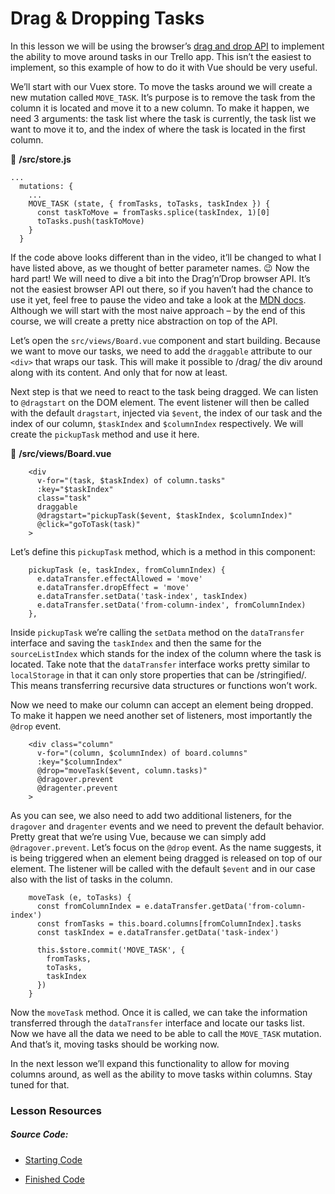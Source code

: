 Drag & Dropping Tasks
=====================

In this lesson we will be using the browser’s [drag and drop API](https://developer.mozilla.org/en-US/docs/Web/API/HTML_Drag_and_Drop_API) to implement the ability to move around tasks in our Trello app. This isn’t the easiest to implement, so this example of how to do it with Vue should be very useful.

We’ll start with our Vuex store. To move the tasks around we will create a new mutation called `MOVE_TASK`. It’s purpose is to remove the task from the column it is located and move it to a new column. To make it happen, we need 3 arguments: the task list where the task is currently, the task list we want to move it to, and the index of where the task is located in the first column.

📃 **/src/store.js**

    ...
      mutations: {
        ...
        MOVE_TASK (state, { fromTasks, toTasks, taskIndex }) {
          const taskToMove = fromTasks.splice(taskIndex, 1)[0]
          toTasks.push(taskToMove)
        }
      }
    

If the code above looks different than in the video, it’ll be changed to what I have listed above, as we thought of better parameter names. 😉 Now the hard part! We will need to dive a bit into the Drag’n’Drop browser API. It’s not the easiest browser API out there, so if you haven’t had the chance to use it yet, feel free to pause the video and take a look at the [MDN docs](https://developer.mozilla.org/en-US/docs/Web/API/HTML_Drag_and_Drop_API). Although we will start with the most naive approach – by the end of this course, we will create a pretty nice abstraction on top of the API.

Let’s open the `src/views/Board.vue` component and start building. Because we want to move our tasks, we need to add the `draggable` attribute to our `<div>` that wraps our task. This will make it possible to /drag/ the div around along with its content. And only that for now at least.

Next step is that we need to react to the task being dragged. We can listen to `@dragstart` on the DOM element. The event listener will then be called with the default `dragstart`, injected via `$event`, the index of our task and the index of our column, `$taskIndex` and `$columnIndex` respectively. We will create the `pickupTask` method and use it here.

📃 **/src/views/Board.vue**

        <div
          v-for="(task, $taskIndex) of column.tasks"
          :key="$taskIndex"
          class="task"
          draggable
          @dragstart="pickupTask($event, $taskIndex, $columnIndex)"
          @click="goToTask(task)"
        >
    

Let’s define this `pickupTask` method, which is a method in this component:

        pickupTask (e, taskIndex, fromColumnIndex) {
          e.dataTransfer.effectAllowed = 'move'
          e.dataTransfer.dropEffect = 'move'
          e.dataTransfer.setData('task-index', taskIndex)
          e.dataTransfer.setData('from-column-index', fromColumnIndex)
        },
    

Inside `pickupTask` we’re calling the `setData` method on the `dataTransfer` interface and saving the `taskIndex` and then the same for the `sourceListIndex` which stands for the index of the column where the task is located. Take note that the `dataTransfer` interface works pretty similar to `localStorage` in that it can only store properties that can be /stringified/. This means transferring recursive data structures or functions won’t work.

Now we need to make our column can accept an element being dropped. To make it happen we need another set of listeners, most importantly the `@drop` event.

        <div class="column"
          v-for="(column, $columnIndex) of board.columns"
          :key="$columnIndex"
          @drop="moveTask($event, column.tasks)"
          @dragover.prevent
          @dragenter.prevent
        >
    

As you can see, we also need to add two additional listeners, for the `dragover` and `dragenter` events and we need to prevent the default behavior. Pretty great that we’re using Vue, because we can simply add `@dragover.prevent`. Let’s focus on the `@drop` event. As the name suggests, it is being triggered when an element being dragged is released on top of our element. The listener will be called with the default `$event` and in our case also with the list of tasks in the column.

        moveTask (e, toTasks) {
          const fromColumnIndex = e.dataTransfer.getData('from-column-index')
          const fromTasks = this.board.columns[fromColumnIndex].tasks
          const taskIndex = e.dataTransfer.getData('task-index')
        
          this.$store.commit('MOVE_TASK', {
            fromTasks,
            toTasks,
            taskIndex
          })
        }
    

Now the `moveTask` method. Once it is called, we can take the information transferred through the `dataTransfer` interface and locate our tasks list. Now we have all the data we need to be able to call the `MOVE_TASK` mutation. And that’s it, moving tasks should be working now.

In the next lesson we’ll expand this functionality to allow for moving columns around, as well as the ability to move tasks within columns. Stay tuned for that.

### Lesson Resources

##### Source Code:

*   [Starting Code](https://github.com/Code-Pop/watch-us-build-trello/releases/tag/lesson-4-complete)
    
*   [Finished Code](https://github.com/Code-Pop/watch-us-build-trello/releases/tag/lesson-5-complete)
